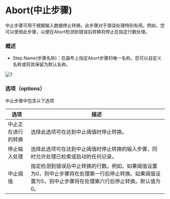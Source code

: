 # Abort(中止步骤)

中止步骤可用于根据输入数据停止转换。此步骤对于错误处理特别有用。例如，您可以使用此步骤，以便在Abort检测到错误后转换将停止在指定行数处理。

### 概述

- Step Name(步骤名称)：在画布上指定Abort步骤的唯一名称。您可以自定义名称或将其保留为默认名称。

![1](/image/PDI_AbortStep_Dialog.png)

### 选项（options）

中止步骤中包含以下选项

| 选项 | 描述 | 
| --- | --- |
| 中止正在进行的转换 | 选择此选项可在达到中止阈值时停止转换。 |
| 停止输入处理 | 选择此选项可在达到中止阈值时停止转换的输入步骤，同时允许处理已检索或启动的任何记录。 |
| 中止阈值 | 指定检测到错误后中止转换的行数。例如，如果阈值设置为0，则中止步骤将在处理第一行后停止转换。如果阈值设置为5，则中止步骤将在处理第六行后停止转换。默认值为0。|
